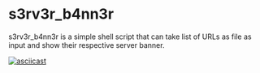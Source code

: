# s3rv3r_b4nn3r

s3rv3r_b4nn3r is a simple shell script that can take list of URLs as file as input and show their respective server banner.


[![asciicast](https://asciinema.org/a/UTVR3bjKrecGQZ23WjTpq1AfD.svg)](https://asciinema.org/a/UTVR3bjKrecGQZ23WjTpq1AfD)

